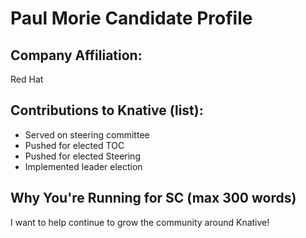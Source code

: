 # Paul Morie Candidate Profile

## Company Affiliation:

Red Hat

## Contributions to Knative (list):

* Served on steering committee
* Pushed for elected TOC
* Pushed for elected Steering
* Implemented leader election

## Why You're Running for SC (max 300 words)

I want to help continue to grow the community around Knative!
